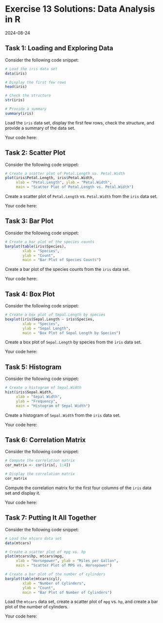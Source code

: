 # Exercise 13 Solutions: Data Analysis in R
2024-08-24


## Task 1: Loading and Exploring Data

Consider the following code snippet:

```r
# Load the iris data set
data(iris)

# Display the first few rows
head(iris)

# Check the structure
str(iris)

# Provide a summary
summary(iris)
```

Load the `iris` data set, display the first few rows, check the structure,
and provide a summary of the data set.

Your code here:
## Task 2: Scatter Plot

Consider the following code snippet:

```r
# Create a scatter plot of Petal.Length vs. Petal.Width
plot(iris$Petal.Length, iris$Petal.Width,
     xlab = "Petal.Length", ylab = "Petal.Width",
     main = "Scatter Plot of Petal.Length vs. Petal.Width")
```

Create a scatter plot of `Petal.Length` vs. `Petal.Width` from the `iris`
data set.

Your code here:
## Task 3: Bar Plot

Consider the following code snippet:

```r
# Create a bar plot of the species counts
barplot(table(iris$Species),
        xlab = "Species",
        ylab = "Count",
        main = "Bar Plot of Species Counts")
```

Create a bar plot of the species counts from the `iris` data set.

Your code here:
## Task 4: Box Plot

Consider the following code snippet:

```r
# Create a box plot of Sepal.Length by species
boxplot(iris$Sepal.Length ~ iris$Species,
        xlab = "Species",
        ylab = "Sepal Length",
        main = "Box Plot of Sepal Length by Species")
```

Create a box plot of `Sepal.Length` by species from the `iris` data set.

Your code here:
## Task 5: Histogram

Consider the following code snippet:

```r
# Create a histogram of Sepal.Width
hist(iris$Sepal.Width,
     xlab = "Sepal Width",
     ylab = "Frequency",
     main = "Histogram of Sepal Width")
```

Create a histogram of `Sepal.Width` from the `iris` data set.

Your code here:
## Task 6: Correlation Matrix

Consider the following code snippet:

```r
# Compute the correlation matrix
cor_matrix <- cor(iris[, 1:4])

# Display the correlation matrix
cor_matrix
```

Compute the correlation matrix for the first four columns of the `iris` data
set and display it.

Your code here:
## Task 7: Putting It All Together

Consider the following code snippet:

```r
# Load the mtcars data set
data(mtcars)

# Create a scatter plot of mpg vs. hp
plot(mtcars$hp, mtcars$mpg,
     xlab = "Horsepower", ylab = "Miles per Gallon",
     main = "Scatter Plot of MPG vs. Horsepower")

# Create a bar plot of the number of cylinders
barplot(table(mtcars$cyl),
        xlab = "Number of Cylinders",
        ylab = "Count",
        main = "Bar Plot of Number of Cylinders")
```

Load the `mtcars` data set, create a scatter plot of `mpg` vs. `hp`, and
create a bar plot of the number of cylinders.

Your code here:
